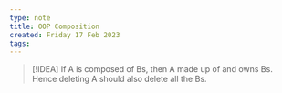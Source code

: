 ```yaml
---
type: note
title: OOP Composition
created: Friday 17 Feb 2023
tags: 
---
```

> [!IDEA]
> If A is composed of Bs, then A made up of and owns Bs. Hence deleting A should also delete all the Bs.